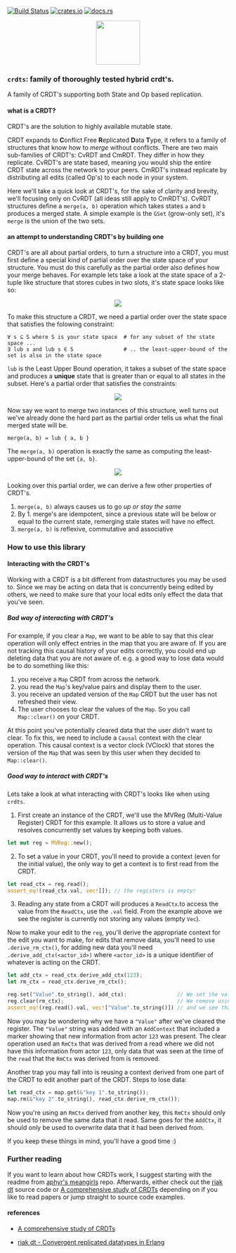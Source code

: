[![Build Status](https://travis-ci.org/rust-crdt/rust-crdt.svg?branch=master)](https://travis-ci.org/rust-crdt/rust-crdt)
[![crates.io](https://img.shields.io/crates/v/crdts.svg)](https://crates.io/crates/crdts)
[![docs.rs](https://docs.rs/crdts/badge.svg)](https://docs.rs/crdts)

<p align="center"><img width="100" src="art/logo.png"/></p>

### `crdts`: family of thoroughly tested hybrid crdt's.

A family of CRDT's supporting both State and Op based replication. 

#### what is a CRDT?
CRDT's are the solution to highly available mutable state.

CRDT expands to **C**onflict Free **R**eplicated **D**ata **T**ype, it refers to a family of structures that know how to *merge* without conflicts. There are two main sub-families of CRDT's: CvRDT and CmRDT. They differ in how they replicate. CvRDT's are state based, meaning you would ship the entire CRDT state across the network to your peers. CmRDT's instead replicate by distributing all edits (called Op's) to each node in your system.

Here we'll take a quick look at CRDT's, for the sake of clarity and brevity, we'll focusing only on CvRDT (all ideas still apply to CmRDT's). CvRDT structures define a `merge(a, b)` operation which takes states `a` and `b` produces a merged state. A simple example is the `GSet` (grow-only set), it's `merge` is the union of the two sets.


#### an attempt to understanding CRDT's by building one

CRDT's are all about partial orders, to turn a structure into a CRDT, you must first define a special kind of partial order over the state space of your structure. You must do this carefully as the partial order also defines how your merge behaves. For example lets take a look at the state space of a 2-tuple like structure that stores cubes in two slots, it's state space looks like so:

<p align="center"><img src="art/crdt_statespace.png" /></p>

To make this structure a CRDT, we need a partial order over the state space that satisfies the folowing constraint:

```
∀ s ⊆ S where S is your state space  # for any subset of the state space ...
∃ lub s and lub s ∈ S                # .. the least-upper-bound of the set is also in the state space
```
`lub` is the Least Upper Bound operation, it takes a subset of the state space and produces a **unique** state that is greater than or equal to all states in the subset. Here's a partial order that satisfies the constraints:

<p align="center"><img src="art/crdt_partial_order.png" /></p>

Now say we want to merge two instances of this structure, well turns out we've already done the hard part as the partial order tells us what the final merged state will be.

`merge(a, b) = lub { a, b }`

The `merge(a, b)` operation is exactly the same as computing the least-upper-bound of the set `{a, b}`.

<p align="center"><img src="art/crdt_merge.png" /></p>

Looking over this partial order, we can derive a few other properties of CRDT's.
1. `merge(a, b)` always causes us to go *up or stay the same*
2. By 1. merge's are idempotent, since a previous state will be below or equal to the current state, remerging stale states will have no effect.
3. `merge(a, b)` is reflexive, commutative and associative

### How to use this library
#### Interacting with the CRDT's
Working with a CRDT is a bit different from datastructures you may be used to. Since we may be acting on data that is concurrently being edited by others, we need to make sure that your local edits only effect the data that you've seen.

##### Bad way of interacting with CRDT's
For example, if you clear a `Map`, we want to be able to say that this clear operation will only effect entries in the map that you are aware of. If you are not tracking this causal history of your edits correctly, you could end up deleting data that you are not aware of. e.g. a good way to lose data would be to do something like this:
1. you receive a `Map` CRDT from across the network.
2. you read the `Map`'s key/value pairs and display them to the user.
3. you receive an updated version of the `Map` CRDT but the user has not refreshed their view.
4. The user chooses to clear the values of the `Map`. So you call `Map::clear()` on your CRDT.

At this point you've potentially cleared data that the user didn't want to clear. To fix this, we need to include a `Causal` context with the clear operation. This causal context is a vector clock (VClock) that stores the version of the `Map` that was seen by this user when they decided to `Map::clear()`.

##### Good way to interact with CRDT's
Lets take a look at what interacting with CRDT's looks like when using `crdts`.

1. First create an instance of the CRDT, we'll use the MVReg (Multi-Value Register) CRDT for this example. It allows us to store a value and resolves concurrently set values by keeping both values.
``` rust
let mut reg = MVReg::new();
```
2. To set a value in your CRDT, you'll need to provide a context (even for the initial value), the only way to get a context is to first read from the CRDT.
``` rust
let read_ctx = reg.read();
assert_eq!(read_ctx.val, vec![]); // the registers is empty!
```
3. Reading any state from a CRDT will produces a `ReadCtx`.to access the value from the `ReadCtx`, use the `.val` field. From the example above we see the register is currently not storing any values (empty `Vec`).

Now to make your edit to the `reg`, you'll derive the appropriate context for the edit you want to make, for edits that remove data, you'll need to use `.derive_rm_ctx()`, for adding new data you'll need `.derive_add_ctx(<actor_id>)` where `<actor_id>` is a unique identifier of whatever is acting on the CRDT.

``` rust
let add_ctx = read_ctx.derive_add_ctx(123);
let rm_ctx = read_ctx.derive_rm_ctx();

reg.set("Value".to_string(), add_ctx);                // We set the value of the register using the Add context
reg.clear(rm_ctx);                                    // We remove using the (stale) Rm context
assert_eq!(reg.read().val, vec!["Value".to_string()]) // and we see that the MVReg::clear() did not remove the new value
```

Now you may be wondering why we have a `"Value"` after we've cleared the register. The `"Value"` string was added with an `AddContext` that included a marker showing that new information from actor `123` was present. The clear operation used an `RmCtx` that was derived from a read where we did not have this information from actor `123`, only data that was seen at the time of the `read` that the `RmCtx` was derived from is removed.

Another trap you may fall into is reusing a context derived from one part of the CRDT to edit another part of the CRDT.
Steps to lose data:
``` rust
let read_ctx = map.get(&"key 1".to_string());
map.rm(&"key 2".to_string(), read_ctx.derive_rm_ctx());
```
Now you're using an `RmCtx` derived from another key, this `RmCtx` should only be used to remove the same data that it read. Same goes for the `AddCtx`, it should only be used to overwrite data that it had been derived from.

If you keep these things in mind, you'll have a good time :)

### Further reading
If you want to learn about how CRDTs work, I suggest starting with the readme from [aphyr's meangirls](https://github.com/aphyr/meangirls) repo.
Afterwards, either check out the [riak dt](https://github.com/basho/riak_dt) source code or [A comprehensive study of CRDTs](https://hal.inria.fr/file/index/docid/555588/filename/techreport.pdf) depending on if you like to read papers or jump straight to source code examples.

#### references

- [A comprehensive study of CRDTs](https://hal.inria.fr/file/index/docid/555588/filename/techreport.pdf)

- [riak dt - Convergent replicated datatypes in Erlang](https://github.com/basho/riak_dt)
